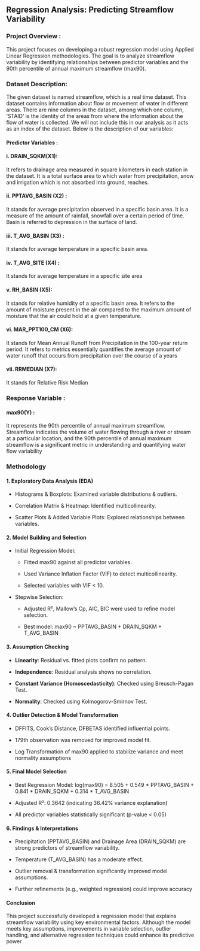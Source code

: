 ## Regression Analysis: Predicting Streamflow Variability

### Project Overview :
This project focuses on developing a robust regression model using Applied Linear Regression methodologies. The goal is to analyze streamflow variability by identifying relationships between predictor variables and the 90th percentile of annual maximum streamflow (max90).

 ###  Dataset Description:
 The given dataset is named streamflow, which is a real time dataset. This dataset contains
 information about flow or movement of water in different areas. There are nine columns in the
 dataset, among which one column, ‘STAID’ is the identity of the areas from where the
 information about the flow of water is collected. We will not include this in our analysis as it acts
 as an index of the dataset. Below is the description of our variables:
 #### Predictor Variables :
   #### i. DRAIN_SQKM(X1): <br/>
   It refers to drainage area measured in square kilometers in each
 station in the dataset. It is a total surface area to which water from precipitation, snow and
 irrigation which is not absorbed into ground, reaches.
   #### ii. PPTAVG_BASIN (X2) :<br/>
   It stands for average precipitation observed in a specific basin
 area. It is a measure of the amount of rainfall, snowfall over a certain period of time. Basin is
 referred to depression in the surface of land.
 #### iii. T_AVG_BASIN (X3) :<br/> 
 It stands for average temperature in a specific basin area.
 #### iv. T_AVG_SITE (X4) :<br/> 
 It stands for average temperature in a specific site area
 #### v. RH_BASIN (X5): <br/>
 It stands for relative humidity of a specific basin area. It refers to the
 amount of moisture present in the air compared to the maximum amount of moisture that the air
 could hold at a given temperature.
 #### vi. MAR_PPT100_CM (X6): <br/>
 It stands for Mean Annual Runoff from Precipitation in the 100-year return period. It refers to metrics essentially quantifies the average amount of water
 runoff that occurs from precipitation over the course of a years
 #### vii. RRMEDIAN (X7):<br/>
 It stands for Relative Risk Median

 ### Response Variable :
 #### max90(Y) :<br/>
 It represents the 90th percentile of annual maximum streamflow. Streamflow
 indicates the volume of water flowing through a river or stream at a particular location, and the
 90th percentile of annual maximum streamflow is a significant metric in understanding and
 quantifying water flow variability

 ### Methodology
 #### 1. Exploratory Data Analysis (EDA)
- Histograms & Boxplots: Examined variable distributions & outliers.

- Correlation Matrix & Heatmap: Identified multicollinearity.

- Scatter Plots & Added Variable Plots: Explored relationships between variables.

#### 2. Model Building and Selection
- Initial Regression Model:

  - Fitted max90 against all predictor variables.

  - Used Variance Inflation Factor (VIF) to detect multicollinearity.

  - Selected variables with VIF < 10.

- Stepwise Selection:

  - Adjusted R², Mallow’s Cp, AIC, BIC were used to refine model selection.

  - Best model: max90 ~ PPTAVG_BASIN + DRAIN_SQKM + T_AVG_BASIN

 #### 3. Assumption Checking
- **Linearity**: Residual vs. fitted plots confirm no pattern.

- **Independence**: Residual analysis shows no correlation.

- **Constant Variance (Homoscedasticity)**: Checked using Breusch-Pagan Test.

- **Normality**: Checked using Kolmogorov-Smirnov Test.

#### 4. Outlier Detection & Model Transformation
- DFFITS, Cook’s Distance, DFBETAS identified influential points.

- 179th observation was removed for improved model fit.

- Log Transformation of max90 applied to stabilize variance and meet normality assumptions

#### 5. Final Model Selection
- Best Regression Model:
   log(max90) = 8.505 + 0.549 * PPTAVG_BASIN + 0.841 * DRAIN_SQKM + 0.314 * T_AVG_BASIN

- Adjusted R²: 0.3642 (indicating 36.42% variance explanation)

- All predictor variables statistically significant (p-value < 0.05)

#### 6. Findings & Interpretations
- Precipitation (PPTAVG_BASIN) and Drainage Area (DRAIN_SQKM) are strong predictors of streamflow variability.

- Temperature (T_AVG_BASIN) has a moderate effect.

- Outlier removal & transformation significantly improved model assumptions.

- Further refinements (e.g., weighted regression) could improve accuracy

#### Conclusion

This project successfully developed a regression model that explains streamflow variability using key environmental factors. Although the model meets key assumptions, improvements in variable selection, outlier handling, and alternative regression techniques could enhance its predictive power
